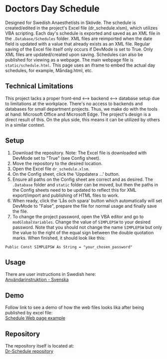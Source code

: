 # Doctors Day Schedule

Designed for Swedish Anaesthetists in Skövde. The schedule is created/edited in the project's Excel file (dr_schedule.xlsm), which utilizes VBA scripting. Each day's schedule is exported and saved as an XML file in the `.Database/Schedules` folder. XML files are reimported when the date field is updated with a value that already exists as an XML file. Regular saving of the Excel file itself only occurs if DevMode is set to True. Only XML files are updated/created upon saving. Schedules can also be published for viewing as a webpage. The main webpage file is `static/schedule.html`. This page uses an iframe to embed the actual day schedules, for example, Måndag.html, etc.

## Technical Limitations

This project lacks a proper front-end <--> backend <--> database setup due to limitations at the workplace. There's no access to backends and databases for small department projects. Thus, we make do with the tools at hand: Microsoft Office and Microsoft Edge. The project's design is a direct result of this. On the plus side, this means it can be utilized by others in a similar context.

## Setup

1. Download the repository. Note: The Excel file is downloaded with DevMode set to "True" (see Config sheet).
2. Move the repository to the desired location.
3. Open the Excel file `dr_schedule.xlsm`.
4. On the Config sheet, click the 'Uppdatera ...' button.
5. Ensure all paths on the Config sheet are correct and as desired. The `.Database` folder and `static` folder can be moved, but then the paths in the Config sheets need to be updated to reflect this for XML export/import and publishing of HTML files to work.
6. When ready, click the 'Lås och spara' button which automatically will set DevMode to "False", prepare the file for normal usage and finally save the file.
7. To change the project password, open the VBA editor and go to `modGlobalVariables`. Change the value of `SIMPLEPSW` to your desired password. Note that you should not change the name `SIMPLEPSW` but only the value to the right of the equal sign between the double quotation marks. When finished, it should look like this:
```vba
Public Const SIMPLEPSW As String = "your_chosen_password"
```

## Usage
There are user instructions in Swedish here:  
[Användarinstruktion - Svenska](https://andreas-thoren.github.io/Dr-Schedule/docs/user_info_swedish.html)

## Demo
Follow link to see a demo of how the web files looks lika after being published by excel file:  
[Schedule Web page example](https://andreas-thoren.github.io/Dr-Schedule/static/schedule.html)

## Repository
The repository itself is located at:  
[Dr-Schedule repository](https://github.com/andreas-thoren/Dr-Schedule)